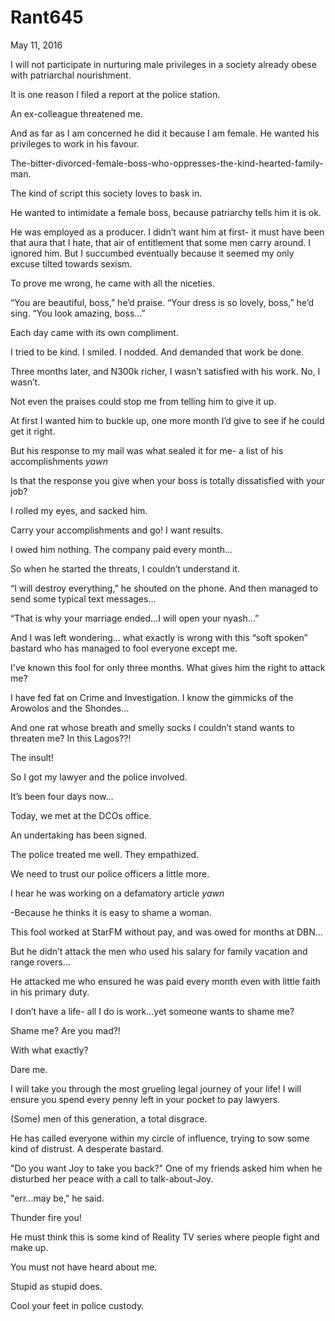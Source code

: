 # Rant645

May 11, 2016

I will not participate in nurturing male privileges in a society already obese with patriarchal nourishment.

It is one reason I filed a report at the police station.

An ex-colleague threatened me.

And as far as I am concerned he did it because I am female. He wanted his privileges to work in his favour.

The-bitter-divorced-female-boss-who-oppresses-the-kind-hearted-family-man.

The kind of script this society loves to bask in.

He wanted to intimidate a female boss, because patriarchy tells him it is ok. 

He was employed as a producer. I didn’t want him at first- it must have been that aura that I hate, that air of entitlement that some men carry around. I ignored him. But I succumbed eventually because it seemed my only excuse tilted towards sexism.

To prove me wrong, he came with all the niceties.

“You are beautiful, boss,” he’d praise.
“Your dress is so lovely, boss,” he’d sing.
“You look amazing, boss…”

Each day came with its own compliment.

I tried to be kind. I smiled. I nodded. And demanded that work be done.

Three months later, and N300k richer, I wasn’t satisfied with his work. No, I wasn’t.

Not even the praises could stop me from telling him to give it up. 

At first I wanted him to buckle up, one more month I’d give to see if he could get it right. 

But his response to my mail was what sealed it for me- a list of his accomplishments *yawn*

Is that the response you give when your boss is totally dissatisfied with your job?

I rolled my eyes, and sacked him.

Carry your accomplishments and go! I want results. 

I owed him nothing. The company paid every month…

So when he started the threats, I couldn’t understand it.

“I will destroy everything,” he shouted on the phone. And then managed to send some typical text messages…

“That is why your marriage ended…I will open your nyash…”

And I was left wondering… what exactly is wrong with this “soft spoken” bastard who has managed to fool everyone except me.

I've known this fool for only three months. What gives him the right to attack me?

I have fed fat on Crime and Investigation. I know the gimmicks of the Arowolos and the Shondes…

And one rat whose breath and smelly socks I couldn’t stand wants to threaten me? In this Lagos??!

The insult!

So I got my lawyer and the police involved.

It’s been four days now…

Today, we met at the DCOs office.

An undertaking has been signed.

The police treated me well. They empathized.

We need to trust our police officers a little more.

I hear he was working on a defamatory article *yawn*

-Because he thinks it is easy to shame a woman.

This fool worked at StarFM without pay, and was owed for months at DBN…

But he didn’t attack the men who used his salary for family vacation and range rovers…

He attacked me who ensured he was paid every month even with little faith in his primary duty.

I don’t have a life- all I do is work…yet someone wants to shame me?

Shame me? Are you mad?!

With what exactly?

Dare me. 

I will take you through the most grueling legal journey of your life! I will ensure you spend every penny left in your pocket to pay lawyers.

(Some) men of this generation, a total disgrace.

He has called everyone within my circle of influence, trying to sow some kind of distrust. A desperate bastard.

"Do you want Joy to take you back?" One of my friends asked him when he disturbed her peace with a call to talk-about-Joy.

"err...may be," he said.

Thunder fire you! 

He must think this is some kind of Reality TV series where people fight and make up.

You must not have heard about me.

Stupid as stupid does.

Cool your feet in police custody.